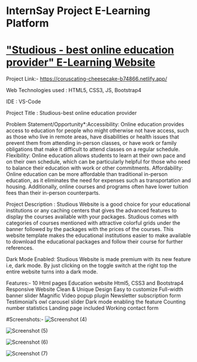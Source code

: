 # InternSay Project E-Learning Platform

# ["Studious - best online education provider" E-Learning Website](https://coruscating-cheesecake-b74866.netlify.app/)

Project Link:- https://coruscating-cheesecake-b74866.netlify.app/

Web Technologies used : HTML5, CSS3, JS, Bootstrap4

IDE : VS-Code

Project Title : Studious-best online education provider

Problem Statement/Opportunity*:Accessibility: Online education provides access to education for people who might otherwise not have access, such as those who live in remote areas, have disabilities or health issues that prevent them from attending in-person classes, or have work or family obligations that make it difficult to attend classes on a regular schedule.
Flexibility: Online education allows students to learn at their own pace and on their own schedule, which can be particularly helpful for those who need to balance their education with work or other commitments.
Affordability: Online education can be more affordable than traditional in-person education, as it eliminates the need for expenses such as transportation and housing. Additionally, online courses and programs often have lower tuition fees than their in-person counterparts.

Project Description : Studious Website  is a good choice for your educational institutions or any caching centers that gives the advanced features to display the courses available with your packages. Studious comes with categories of courses mentioned with attractive colorful grids under the banner followed by the packages with the prices of the courses. This website template makes the educational institutions easier to make available to download the educational packages and follow their course for further references.

Dark Mode Enabled:
Studious Website  is made premium with its new feature i.e, dark mode. By just clicking on the toggle switch at the right top the entire website turns into a dark mode.

Features:-
10 Html pages
Education website 
Html5, CSS3 and Bootstrap4
Responsive Website 
Clean & Unique Design
Easy to customize
Full-width banner slider
Magnific Video popup plugin
Newsletter subscription form
Testimonial’s owl carousel slider
Dark mode enabling the feature
Counting number statistics
Landing page included
Working contact form


#Screenshots:-
![Screenshot (4)](https://github.com/dev7584/InternSavy_Devansh_Level3_task/assets/126278658/47500ab9-0a7b-474d-8134-732fa9e0b0ca)

![Screenshot (5)](https://github.com/dev7584/InternSavy_Devansh_Level3_task/assets/126278658/8fdb27ae-939c-42a3-8687-980874b5c42a)

![Screenshot (6)](https://github.com/dev7584/InternSavy_Devansh_Level3_task/assets/126278658/77603b72-7603-43e5-bee3-a7c843c81d1f)

![Screenshot (7)](https://github.com/dev7584/InternSavy_Devansh_Level3_task/assets/126278658/181d2468-03a4-4431-a1e7-66d500f13cd2)

